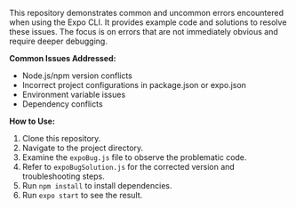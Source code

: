 This repository demonstrates common and uncommon errors encountered when using the Expo CLI.  It provides example code and solutions to resolve these issues.  The focus is on errors that are not immediately obvious and require deeper debugging.

**Common Issues Addressed:**

*   Node.js/npm version conflicts
*   Incorrect project configurations in package.json or expo.json
*   Environment variable issues
*   Dependency conflicts

**How to Use:**

1.  Clone this repository.
2.  Navigate to the project directory.
3.  Examine the `expoBug.js` file to observe the problematic code.
4.  Refer to `expoBugSolution.js` for the corrected version and troubleshooting steps.
5.  Run `npm install` to install dependencies.
6.  Run `expo start` to see the result.